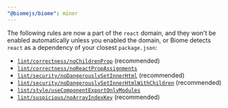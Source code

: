 ```yaml
---
"@biomejs/biome": minor
---
```


The following rules are now a part of the `react` domain, and they won't be enabled automatically unless you enabled the domain, or Biome detects `react` as a dependency of your closest `package.json`:

- [`lint/correctness/noChildrenProp`](https://biomejs.dev/linter/rules/no-children-prop/) (recommended)
- [`lint/correctness/noReactPropAssignments`](https://biomejs.dev/linter/rules/no-react-prop-assignments/)
- [`lint/security/noDangerouslySetInnerHtml`](https://biomejs.dev/linter/rules/no-dangerously-set-inner-html/) (recommended)
- [`lint/security/noDangerouslySetInnerHtmlWithChildren`](https://biomejs.dev/linter/rules/no-dangerously-set-inner-html-with-children/) (recommended)
- [`lint/style/useComponentExportOnlyModules`](https://biomejs.dev/linter/rules/use-component-export-only-modules/)
- [`lint/suspicious/noArrayIndexKey`](https://biomejs.dev/linter/rules/no-array-index-key/) (recommended)
